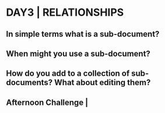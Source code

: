 # DAY3 | RELATIONSHIPS

## In simple terms what is a sub-document?

## When might you use a sub-document?

## How do you add to a collection of sub-documents? What about editing them?

## Afternoon Challenge |
